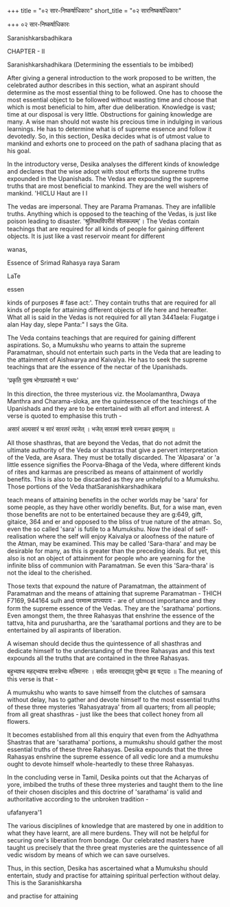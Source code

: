+++
title = "०२ सार-निष्कर्षाधिकारः"
short_title = "०२ सारनिष्कर्षाधिकारः"

+++
०२ सार-निष्कर्षाधिकारः

Saranishkarsbadhikara

CHAPTER - II

Saranishkarshadhikara (Determining the essentials to be imbibed)

After giving a general introduction to the work proposed to be written, the celebrated author describes in this section, what an aspirant should determine as the most essential thing to be followed. One has to choose the most essential object to be followed without wasting time and choose that which is most beneficial to him, after due deliberation. Knowledge is vast; time at our disposal is very little. Obstructions for gaining knowledge are many. A wise man should not waste his precious time in indulging in various learnings. He has to determine what is of supreme essence and follow it devotedly. So, in this section, Desika decides what is of utmost value to mankind and exhorts one to proceed on the path of sadhana placing that as his goal.

In the introductory verse, Desika analyses the different kinds of knowledge and declares that the wise adopt with stout efforts the supreme truths expounded in the Upanishads. The Vedas are expounding the supreme truths that are most beneficial to mankind. They are the well wishers of mankind. 'HICLU Haut are I I

The vedas are impersonal. They are Parama Pramanas. They are infallible truths. Anything which is opposed to the teaching of the Vedas, is just like poison leading to disaster. 'श्रुतिपथविपरीतं श्वेलकल्पम्'। The Vedas contain teachings that are required for all kinds of people for gaining different objects. It is just like a vast reservoir meant for different

wanas,

Essence of Srimad Rahasya raya Saram

LaTe

essen

kinds of purposes # fase act:'. They contain truths that are required for all kinds of people for attaining different objects of life here and hereafter. What all is said in the Vedas is not required for all ytan 3441aela: Fiugatge i alan Hay day, slepe Panta:" I says the Gita.

The Veda contains teachings that are required for gaining different aspirations. So, a Mumukshu who yearns to attain the supreme Paramatman, should not entertain such parts in the Veda that are leading to the attainment of Aishwarya and Kaivalya. He has to seek the supreme teachings that are the essence of the nectar of the Upanishads.

'प्रकृति पुरुष भोगप्रापकांशो न पथ्यः'

In this direction, the three mysterious viz. the Moolamanthra, Dwaya Manthra and Charama-sloka, are the quintessence of the teachings of the Upanishads and they are to be entertained with all effort and interest. A verse is quoted to emphasise this truth -

असारं अल्पसारं च सारं सारतरं त्यजेत् । भजेत् सारतमं शास्त्रे रत्नाकर इवामृतम् ॥

All those shasthras, that are beyond the Vedas, that do not admit the ultimate authority of the Veda or shastras that give a pervert interpretation of the Veda, are Asara. They must be totally discarded. The 'Alpasara' or 'a little essence signifies the Poorva-Bhaga of the Veda, where different kinds of rites and karmas are prescribed as means of attainment of worldly benefits. This is also to be discarded as they are unhelpful to a Mumukshu. Those portions of the Veda thatSaranishkarshadhikara

teach means of attaining benefits in the ocher worlds may be 'sara' for some people, as they have other worldly benefits. But, for a wise man, even those benefits are not to be entertained because they are g:649, gift, gitaice, 364 and er and opposed to the bliss of true nature of the atman. So, even the so called 'sara' is futile to a Mumukshu. Now the ideal of self-realisation where the self will enjoy Kaivalya or aloofness of the nature of the Atman, may be examined. This may be called 'Sara-thara' and may be desirable for many, as this is greater than the preceding ideals. But yet, this also is not an object of attainment for people who are yearning for the infinite bliss of communion with Paramatman. Se even this 'Sara-thara' is not the ideal to the cherished.

Those texts that expound the nature of Paramatman, the attainment of Paramatman and the means of attaining that supreme Paramatman - THICH F7169, 944164 sulh and परमात्म प्राप्त्यपाय - are of utmost importance and they form the supreme essence of the Vedas. They are the 'sarathama' portions. Even amongst them, the three Rahasyas that enshrine the essence of the tattva, hita and purushartha, are the 'sarathamal portions and they are to be entertained by all aspirants of liberation.

A wiseman should decide thus the quintessence of all shasthras and dedicate himself to the understanding of the three Rahasyas and this text expounds all the truths that are contained in the three Rahasyas.

बहुभ्यश्च महद्भ्यश्च शास्त्रेभ्यः मतिमानरः । सर्वतः सारमादद्यात् पुष्पेभ्य इव षट्पदः ॥ The meaning of this verse is that -

A mumukshu who wants to save himself from the clutches of samsara without delay, has to gather and devote himself to the most essential truths of these three mysteries 'Rahasyatraya' from all quarters; from all people; from all great shasthras - just like the bees that collect honey from all flowers.

It becomes established from all this enquiry that even from the Adhyathma Shastras that are 'sarathama' portions, a mumukshu should gather the most essential truths of these three Rahasyas. Desika expounds that the three Rahasyas enshrine the supreme essence of all vedic lore and a mumukshu ought to devote himself whole-heartedly to these three Rahasyas.

In the concluding verse in Tamil, Desika points out that the Acharyas of yore, imbibed the truths of these three mysteries and taught them to the line of their chosen disciples and this doctrine of 'sarathama' is valid and authoritative according to the unbroken tradition -

ufafanyera'1

The various disciplines of knowledge that are mastered by one in addition to what they have learnt, are all mere burdens. They will not be helpful for securing one's liberation from bondage. Our celebrated masters have taught us precisely that the three great mysteries are the quintessence of all vedic wisdom by means of which we can save ourselves.

Thus, in this section, Desika has ascertained what a Mumukshu should entertain, study and practise for attaining spiritual perfection without delay. This is the Saranishkarsha

and practise for attaining
